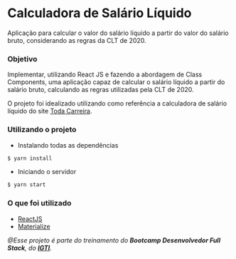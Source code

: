 # Calculadora de Salário Líquido

Aplicação para calcular o valor do salário líquido a partir do
valor do salário bruto, considerando as regras da CLT de 2020.

### Objetivo
 
Implementar, utilizando React JS e fazendo a abordagem de Class Components, uma aplicação capaz de calcular o salário líquido a partir do
salário bruto, calculando as regras utilizadas pela CLT de 2020.

O projeto foi idealizado utilizando como referência a calculadora de salário líquido do site [Toda Carreira](https://www.todacarreira.com/calculo-salario-liquido/).

### Utilizando o projeto

- Instalando todas as dependências
```sh
$ yarn install
```

- Iniciando o servidor
```sh
$ yarn start
```

### O que foi utilizado

- [ReactJS]
- [Materialize]


_@Esse projeto é parte do treinamento do **Bootcamp Desenvolvedor Full Stack**, do **[IGTI]**._


[igti]: <https://www.igti.com.br/>
[reactjs]: <https://pt-br.reactjs.org/>
[materialize]: <https://materializecss.com/>
